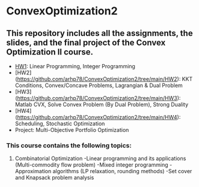 # ConvexOptimization2
## This repository includes all the assignments, the slides, and the final project of the Convex Optimization II course.


- [HW1](https://github.com/arhp78/ConvexOptimization2/tree/main/HW1): Linear Programming, Integer Programming
- [HW2] (https://github.com/arhp78/ConvexOptimization2/tree/main/HW2): KKT Conditions, Convex/Concave Problems, Lagrangian & Dual Problem
- [HW3] (https://github.com/arhp78/ConvexOptimization2/tree/main/HW3): Matlab CVX, Solve Convex Problem (By Dual Problem), Strong Duality
- [HW4] (https://github.com/arhp78/ConvexOptimization2/tree/main/HW4): Scheduling, Stochastic Optimization
- Project: Multi-Objective Portfolio Optimization

### This course contains the following topics:
1. Combinatorial Optimization
  -Linear programming and its applications (Multi-commodity flow problem)
  -Mixed integer programming
  -Approximation algorithms (LP relaxation, rounding methods)
  -Set cover and Knapsack problem analysis
